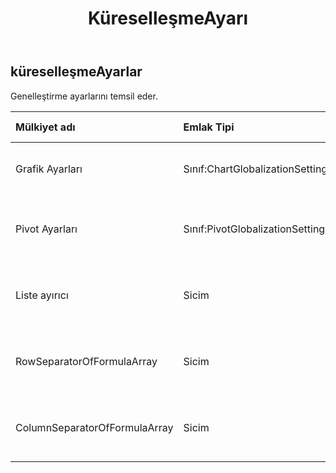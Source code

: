 ﻿---
title: KüreselleşmeAyarı
second_title: Aspose.Cells Cloud Documen
type: docs
url: /tr/specification/model/globalizationsettings/
description: "Aspose.Cells Bulut modeli spesifikasyonu: GlobalizationSettings. Açma, oluşturma, düzenleme, bölme, birleştirme, karşılaştırma ve dönüştürme gibi özelliklerle Excel ve diğer elektronik tablo belgelerini zahmetsizce yönetin"
weight: 50
---
## **küreselleşmeAyarlar**

 Genelleştirme ayarlarını temsil eder.

| Mülkiyet adı| Emlak Tipi| Geçersiz kılınabilir| Sadece oku| Varsayılan değer| Tanım|
|:- |:- |:- |:- |:- |:- |
| Grafik Ayarları| Sınıf:ChartGlobalizationSettings| Doğru| YANLIŞ|| Chart için genelleştirme ayarlarını alır veya ayarlar.|
| Pivot Ayarları| Sınıf:PivotGlobalizationSettings| Doğru| YANLIŞ|| Pivot tablo için genelleştirme ayarlarını alır veya ayarlar.|
| Liste ayırıcı| Sicim| Doğru| YANLIŞ|| Liste, fonksiyon parametreleri vb. için ayırıcıyı alır.|
| RowSeparatorOfFormulaArray| Sicim| Doğru| YANLIŞ|| Formüldeki dizi verilerindeki satırların ayırıcısını alır.|
| ColumnSeparatorOfFormulaArray| Sicim| Doğru| YANLIŞ||Formüldeki dizinin satır verilerindeki öğelerin ayırıcısını alır.|

